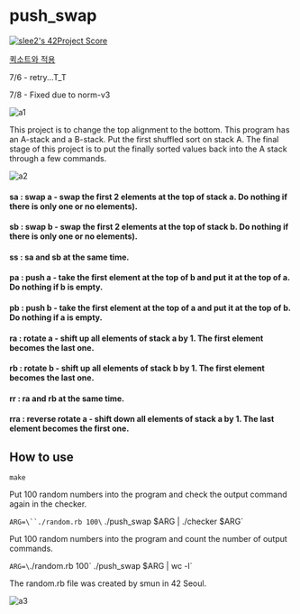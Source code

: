 # push_swap
[![slee2's 42Project Score](https://badge42.herokuapp.com/api/project/slee2/push_swap)](https://github.com/JaeSeoKim/badge42)

[퀵소트와 적용](https://velog.io/@seungju0000/series/pushswap)

7/6 - retry...T_T

7/8 - Fixed due to norm-v3

![a1](https://user-images.githubusercontent.com/53372971/131775356-8ddf713d-2187-4eb6-958e-f56b001af707.JPG)

This project is to change the top alignment to the bottom. This program has an A-stack and a B-stack. Put the first shuffled sort on stack A. The final stage of this project is to put the finally sorted values ​​back into the A stack through a few commands.

![a2](https://user-images.githubusercontent.com/53372971/131775363-2e565f65-6227-49bd-a11e-666fed217b0b.JPG)

#### sa : swap a - swap the first 2 elements at the top of stack a. Do nothing if there is only one or no elements).

#### sb : swap b - swap the first 2 elements at the top of stack b. Do nothing if there is only one or no elements).

#### ss : sa and sb at the same time.

#### pa : push a - take the first element at the top of b and put it at the top of a. Do nothing if b is empty.

#### pb : push b - take the first element at the top of a and put it at the top of b. Do nothing if a is empty.

#### ra : rotate a - shift up all elements of stack a by 1. The first element becomes the last one.

#### rb : rotate b - shift up all elements of stack b by 1. The first element becomes the last one.

#### rr : ra and rb at the same time.

#### rra : reverse rotate a - shift down all elements of stack a by 1. The last element becomes the first one.

## How to use

`make`

Put 100 random numbers into the program and check the output command again in the checker.

`ARG=\``./random.rb 100\` ./push_swap $ARG | ./checker $ARG`

Put 100 random numbers into the program and count the number of output commands.

`ARG=\`./random.rb 100\` ./push_swap $ARG | wc -l`

The random.rb file was created by smun in 42 Seoul.

![a3](https://user-images.githubusercontent.com/53372971/131775651-746a6fab-3e5c-4996-96db-7e59f0b51d3b.JPG)

